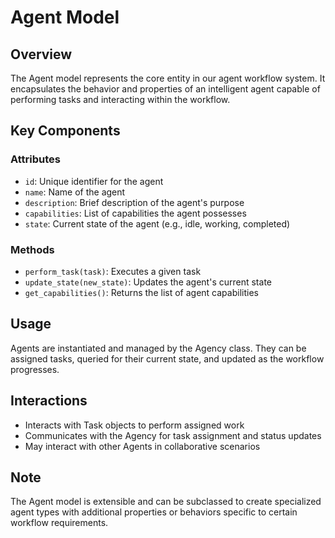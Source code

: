 # Agent Model

## Overview
The Agent model represents the core entity in our agent workflow system. It encapsulates the behavior and properties of an intelligent agent capable of performing tasks and interacting within the workflow.

## Key Components

### Attributes
- `id`: Unique identifier for the agent
- `name`: Name of the agent
- `description`: Brief description of the agent's purpose
- `capabilities`: List of capabilities the agent possesses
- `state`: Current state of the agent (e.g., idle, working, completed)

### Methods
- `perform_task(task)`: Executes a given task
- `update_state(new_state)`: Updates the agent's current state
- `get_capabilities()`: Returns the list of agent capabilities

## Usage
Agents are instantiated and managed by the Agency class. They can be assigned tasks, queried for their current state, and updated as the workflow progresses.

## Interactions
- Interacts with Task objects to perform assigned work
- Communicates with the Agency for task assignment and status updates
- May interact with other Agents in collaborative scenarios

## Note
The Agent model is extensible and can be subclassed to create specialized agent types with additional properties or behaviors specific to certain workflow requirements.
